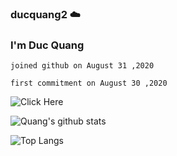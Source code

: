 ### ducquang2 ☁️

<h3>I'm Duc Quang</h3>

```
joined github on August 31 ,2020

first commitment on August 30 ,2020
```

![Click Here](https://www.linkedin.com/in/duc-quang/)

![Quang's github stats](https://github-readme-stats.vercel.app/api?username=ducquang2&show_icons=true&theme=merko)


![Top Langs](https://github-readme-stats.vercel.app/api/top-langs/?username=ducquang2&layout=compact)
